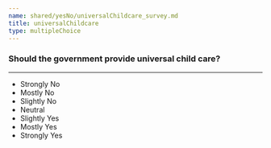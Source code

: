 ```yaml
---
name: shared/yesNo/universalChildcare_survey.md
title: universalChildcare
type: multipleChoice
---
```


### Should the government provide universal child care?

---

- Strongly No
- Mostly No
- Slightly No
- Neutral
- Slightly Yes
- Mostly Yes
- Strongly Yes

